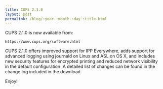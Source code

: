 ```yaml
---
title: CUPS 2.1.0
layout: post
permalink: /blog/:year-:month-:day-:title.html
---
```


CUPS 2.1.0 is now available from:

    https://www.cups.org/software.html

CUPS 2.1.0 offers improved support for IPP Everywhere, adds support for advanced logging using journald on Linux and ASL on OS X, and includes new security features for encrypted printing and reduced network visibility in the default configuration.  A detailed list of changes can be found in the change log included in the download.

Enjoy!
